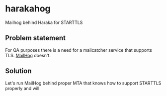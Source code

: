 # harakahog
Mailhog behind Haraka for STARTTLS

## Problem statement
For QA purposes there is a need for a mailcatcher service that supports TLS. [MailHog](https://github.com/mailhog/MailHog) doesn't.

## Solution
Let's run MailHog behind proper MTA that knows how to support STARTTLS properly and will
